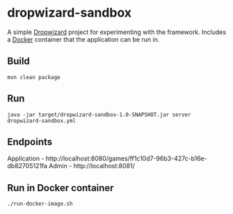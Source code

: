 dropwizard-sandbox
====

A simple [Dropwizard](http://www.dropwizard.io/) project for experimenting with the framework. 
Includes a [Docker](https://www.docker.com/) container that the application can be run in.

Build
----
```
mvn clean package
```

Run
----
```
java -jar target/dropwizard-sandbox-1.0-SNAPSHOT.jar server dropwizard-sandbox.yml
```

Endpoints
----
Application - http://localhost:8080/games/ff1c10d7-96b3-427c-b16e-db82705121fa
Admin - http://localhost:8081/

Run in Docker container
----
```
./run-docker-image.sh
```


